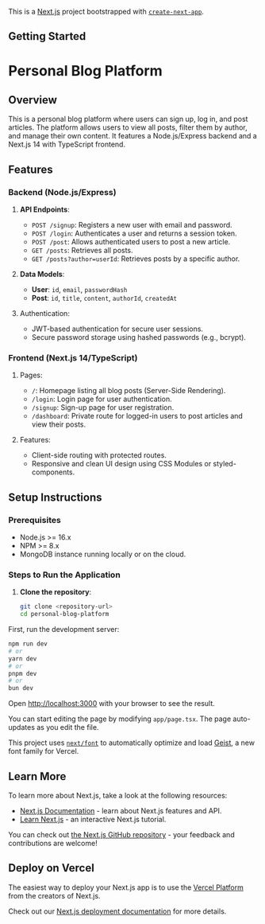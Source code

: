 This is a [Next.js](https://nextjs.org) project bootstrapped with [`create-next-app`](https://nextjs.org/docs/app/api-reference/cli/create-next-app).

## Getting Started

# Personal Blog Platform

## Overview

This is a personal blog platform where users can sign up, log in, and post articles. The platform allows users to view all posts, filter them by author, and manage their own content. It features a Node.js/Express backend and a Next.js 14 with TypeScript frontend.

## Features

### Backend (Node.js/Express)

1. **API Endpoints**:

   - `POST /signup`: Registers a new user with email and password.
   - `POST /login`: Authenticates a user and returns a session token.
   - `POST /post`: Allows authenticated users to post a new article.
   - `GET /posts`: Retrieves all posts.
   - `GET /posts?author=userId`: Retrieves posts by a specific author.

2. **Data Models**:

   - **User**: `id`, `email`, `passwordHash`
   - **Post**: `id`, `title`, `content`, `authorId`, `createdAt`

3. Authentication:
   - JWT-based authentication for secure user sessions.
   - Secure password storage using hashed passwords (e.g., bcrypt).

### Frontend (Next.js 14/TypeScript)

1. Pages:

   - `/`: Homepage listing all blog posts (Server-Side Rendering).
   - `/login`: Login page for user authentication.
   - `/signup`: Sign-up page for user registration.
   - `/dashboard`: Private route for logged-in users to post articles and view their posts.

2. Features:
   - Client-side routing with protected routes.
   - Responsive and clean UI design using CSS Modules or styled-components.

## Setup Instructions

### Prerequisites

- Node.js >= 16.x
- NPM >= 8.x
- MongoDB instance running locally or on the cloud.

### Steps to Run the Application

1. **Clone the repository**:
   ```bash
   git clone <repository-url>
   cd personal-blog-platform
   ```

First, run the development server:

```bash
npm run dev
# or
yarn dev
# or
pnpm dev
# or
bun dev
```

Open [http://localhost:3000](http://localhost:3000) with your browser to see the result.

You can start editing the page by modifying `app/page.tsx`. The page auto-updates as you edit the file.

This project uses [`next/font`](https://nextjs.org/docs/app/building-your-application/optimizing/fonts) to automatically optimize and load [Geist](https://vercel.com/font), a new font family for Vercel.

## Learn More

To learn more about Next.js, take a look at the following resources:

- [Next.js Documentation](https://nextjs.org/docs) - learn about Next.js features and API.
- [Learn Next.js](https://nextjs.org/learn) - an interactive Next.js tutorial.

You can check out [the Next.js GitHub repository](https://github.com/vercel/next.js) - your feedback and contributions are welcome!

## Deploy on Vercel

The easiest way to deploy your Next.js app is to use the [Vercel Platform](https://vercel.com/new?utm_medium=default-template&filter=next.js&utm_source=create-next-app&utm_campaign=create-next-app-readme) from the creators of Next.js.

Check out our [Next.js deployment documentation](https://nextjs.org/docs/app/building-your-application/deploying) for more details.
